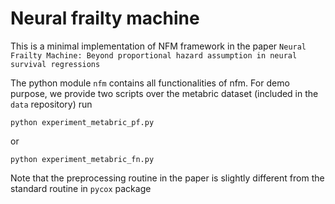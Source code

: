 # Neural frailty machine

This is a minimal implementation of NFM framework in the paper ``Neural Frailty Machine: Beyond proportional hazard assumption in neural survival regressions``

The python module ``nfm`` contains all functionalities of nfm. For demo purpose, we provide two scripts over the metabric dataset (included in the ``data`` repository)
run
```shell
python experiment_metabric_pf.py
```
or 
```shell
python experiment_metabric_fn.py
```
Note that the preprocessing routine in the paper is slightly different from the standard routine in ``pycox`` package
